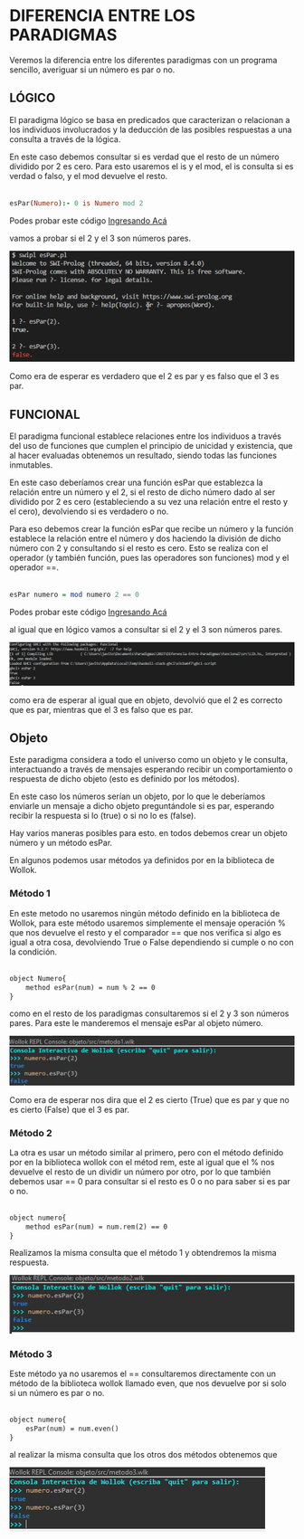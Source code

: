 # DIFERENCIA ENTRE LOS PARADIGMAS

Veremos la diferencia entre los diferentes paradigmas con un programa sencillo, averiguar si un número es par o no.

## LÓGICO

El paradigma lógico se basa en predicados que caracterizan o relacionan a los individuos involucrados y la deducción de las posibles respuestas a una consulta a través de la lógica.

En este caso debemos consultar si es verdad que el resto de un número dividido por 2 es cero. Para esto usaremos el is y el mod, el is consulta si es verdad o falso, y el mod devuelve el resto.

```Prolog

esPar(Numero):- 0 is Numero mod 2
```

Podes probar este código [Ingresando Acá]()

vamos a probar si el 2 y el 3 son números pares.

![consola logico](/imagenes/logico.png)

Como era de esperar es verdadero que el 2 es par y es falso que el 3 es par.

## FUNCIONAL

El paradigma funcional establece relaciones entre los individuos a través del uso de funciones que cumplen el principio de unicidad y existencia, que al hacer evaluadas obtenemos un resultado, siendo todas las funciones inmutables.

En este caso deberíamos crear una función esPar que establezca la relación entre un número y el 2, si el resto de dicho número dado al ser dividido por 2 es cero (estableciendo a su vez una relación entre el resto y el cero), devolviendo si es verdadero o no.

Para eso debemos crear la función esPar que recibe un número y la función establece la relación entre el número y dos haciendo la división de dicho número con 2 y consultando si el resto es cero. Esto se realiza con el operador (y también función, pues las operadores son funciones) mod y el operador ==.

```Haskell

esPar numero = mod numero 2 == 0
```

Podes probar este código [Ingresando Acá]()

al igual que en lógico vamos a consultar si el 2 y el 3 son números pares.

![consola funcional](/imagenes/funcional.png)

como era de esperar al igual que en objeto, devolvió que el 2 es correcto que es par, mientras que el 3 es falso que es par.

## Objeto

Este paradigma considera a todo el universo como un objeto y le consulta, interactuando a través de mensajes esperando recibir un comportamiento o respuesta de dicho objeto (esto es definido por los métodos).

En este caso los números serían un objeto, por lo que le deberíamos enviarle un mensaje a dicho objeto preguntándole si es par, esperando recibir la respuesta si lo (true) o si no lo es (false).

Hay varios maneras posibles para esto. en todos debemos crear un objeto número y un método esPar.

En algunos podemos usar métodos ya definidos por en la biblioteca
de Wollok.

### Método 1

En este metodo no usaremos ningún método definido en la biblioteca de Wollok, para este método usaremos simplemente el mensaje operación
% que nos devuelve el resto y el comparador == que nos verifica si algo es igual a otra cosa, devolviendo True o False dependiendo si cumple o no con la condición.

```Wollok

object Numero{
    method esPar(num) = num % 2 == 0
}
```

como en el resto de los paradigmas consultaremos si el 2 y 3 son números pares. Para este le manderemos el mensaje esPar al objeto número.

![consola metodo1](/imagenes/metodo1.png)

Como era de esperar nos dira que el 2 es cierto (True) que es par y
que no es cierto (False) que el 3 es par.

### Método 2

La otra es usar un método similar al primero, pero con el método definido por en la biblioteca wollok con el métod rem, este al
igual que el % nos devuelve el resto de un dividir un número por otro, por lo que también debemos usar == 0 para consultar si el resto es 0 o no para saber si es par o no.

```Wollok

object numero{
    method esPar(num) = num.rem(2) == 0
}
```

Realizamos la misma consulta que el método 1 y obtendremos la misma respuesta.

![consola metodo2](/imagenes/metodo2.png)

### Método 3

Este método ya no usaremos el == consultaremos directamente con un método de la biblioteca wollok llamado even, que nos devuelve por si solo si un número es par o no.

```Wollok

object numero{
    esPar(num) = num.even()
}
```

al realizar la misma consulta que los otros dos métodos obtenemos que

![consola metodo3](/imagenes/metodo3.png)
